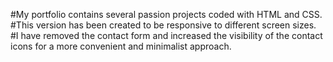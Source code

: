 #My portfolio contains several passion projects coded with HTML and CSS.  
#This version has been created to be responsive to different screen sizes.
#I have removed the contact form and increased the visibility of the contact icons for a more convenient and minimalist approach. 
